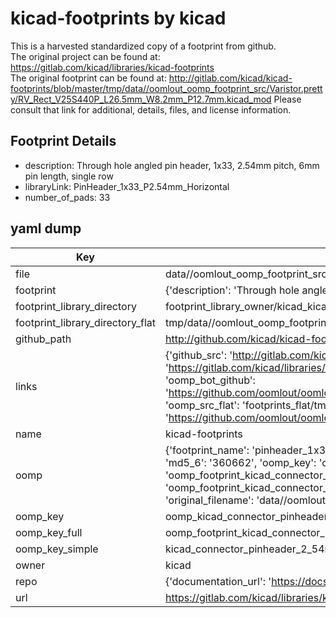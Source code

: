 # kicad-footprints by kicad  
This is a harvested standardized copy of a footprint from github.  
The original project can be found at:  
https://gitlab.com/kicad/libraries/kicad-footprints  
The original footprint can be found at:
http://gitlab.com/kicad/kicad-footprints/blob/master/tmp/data//oomlout_oomp_footprint_src/Varistor.pretty/RV_Rect_V25S440P_L26.5mm_W8.2mm_P12.7mm.kicad_mod
Please consult that link for additional, details, files, and license information.  
## Footprint Details
* description: Through hole angled pin header, 1x33, 2.54mm pitch, 6mm pin length, single row  
* libraryLink: PinHeader_1x33_P2.54mm_Horizontal  
* number_of_pads: 33  
## yaml dump  
| Key | Value |  
| --- | --- |  
| file | data//oomlout_oomp_footprint_src/kicad-footprints/Connector_PinHeader_2.54mm.pretty/PinHeader_1x33_P2.54mm_Horizontal.kicad_mod |  
| footprint | {'description': 'Through hole angled pin header, 1x33, 2.54mm pitch, 6mm pin length, single row', 'libraryLink': 'PinHeader_1x33_P2.54mm_Horizontal', 'number_of_pads': 33} |  
| footprint_library_directory | footprint_library_owner/kicad_kicad-footprints/ |  
| footprint_library_directory_flat | tmp/data//oomlout_oomp_footprint_src/footprints_flat/kicad_connector_pinheader_2_54mm_pinheader_1x33_p2_54mm_horizontal/working |  
| github_path | http://github.com/kicad/kicad-footprints/blob/master/tmp/data//oomlout_oomp_footprint_src/Connector_PinHeader_2.54mm.pretty/PinHeader_1x33_P2.54mm_Horizontal.kicad_mod |  
| links | {'github_src': 'http://gitlab.com/kicad/kicad-footprints/blob/master/tmp/data//oomlout_oomp_footprint_src/Varistor.pretty/RV_Rect_V25S440P_L26.5mm_W8.2mm_P12.7mm.kicad_mod', 'github_src_repo': 'https://gitlab.com/kicad/libraries/kicad-footprints', 'oomp_bot': 'tmp/data//oomlout_oomp_footprint_src/footprints/kicad_connector_pinheader_2_54mm_pinheader_1x33_p2_54mm_horizontal/working', 'oomp_bot_github': 'https://github.com/oomlout/oomlout_oomp_footprint_bot/tree/main/tmp/data//oomlout_oomp_footprint_src/footprints/kicad_connector_pinheader_2_54mm_pinheader_1x33_p2_54mm_horizontal/working', 'oomp_src_flat': 'footprints_flat/tmp/data//oomlout_oomp_footprint_src/footprints_flat/kicad_connector_pinheader_2_54mm_pinheader_1x33_p2_54mm_horizontal/working', 'oomp_src_flat_github': 'https://github.com/oomlout/oomlout_oomp_footprint_src/tree/main/tmp/data//oomlout_oomp_footprint_src/footprints_flat/kicad_connector_pinheader_2_54mm_pinheader_1x33_p2_54mm_horizontal/working'} |  
| name | kicad-footprints |  
| oomp | {'footprint_name': 'pinheader_1x33_p2_54mm_horizontal', 'library_name': 'connector_pinheader_2_54mm', 'md5': '360662ae24bedd55949959689b611c06', 'md5_10': '360662ae24', 'md5_5': '36066', 'md5_6': '360662', 'oomp_key': 'oomp_kicad_connector_pinheader_2_54mm_pinheader_1x33_p2_54mm_horizontal', 'oomp_key_extra': 'oomp_footprint_kicad_connector_pinheader_2_54mm_pinheader_1x33_p2_54mm_horizontal', 'oomp_key_full': 'oomp_footprint_kicad_connector_pinheader_2_54mm_pinheader_1x33_p2_54mm_horizontal_360662', 'oomp_key_simple': 'kicad_connector_pinheader_2_54mm_pinheader_1x33_p2_54mm_horizontal', 'original_filename': 'data//oomlout_oomp_footprint_src/kicad-footprints/Connector_PinHeader_2.54mm.pretty/PinHeader_1x33_P2.54mm_Horizontal.kicad_mod', 'owner_name': 'kicad'} |  
| oomp_key | oomp_kicad_connector_pinheader_2_54mm_pinheader_1x33_p2_54mm_horizontal |  
| oomp_key_full | oomp_footprint_kicad_connector_pinheader_2_54mm_pinheader_1x33_p2_54mm_horizontal |  
| oomp_key_simple | kicad_connector_pinheader_2_54mm_pinheader_1x33_p2_54mm_horizontal |  
| owner | kicad |  
| repo | {'documentation_url': 'https://docs.github.com/rest/repos/repos#get-a-repository', 'message': 'Not Found'} |  
| url | https://gitlab.com/kicad/libraries/kicad-footprints |  

